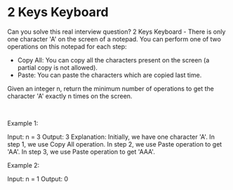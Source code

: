 # 2 Keys Keyboard

Can you solve this real interview question? 2 Keys Keyboard - There is only one character 'A' on the screen of a notepad. You can perform one of two operations on this notepad for each step:

 * Copy All: You can copy all the characters present on the screen (a partial copy is not allowed).
 * Paste: You can paste the characters which are copied last time.

Given an integer n, return the minimum number of operations to get the character 'A' exactly n times on the screen.

 

Example 1:


Input: n = 3
Output: 3
Explanation: Initially, we have one character 'A'.
In step 1, we use Copy All operation.
In step 2, we use Paste operation to get 'AA'.
In step 3, we use Paste operation to get 'AAA'.


Example 2:


Input: n = 1
Output: 0
